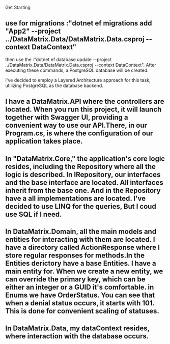 Get Starting

use for migrations :"dotnet ef migrations add "App2" --project ../DataMatrix.Data/DataMatrix.Data.csproj --context DataContext"
-
then use the :"dotnet ef database update --project ../DataMatrix.Data/DataMatrix.Data.csproj --context DataContext".
After executing these commands, a PostgreSQL database will be created.


I've decided to employ a Layered Architecture approach for this task, utilizing PostgreSQL as the database backend.

I have a DataMatrix.API where the controllers are located. When you run this project, it will launch together with Swagger UI, providing a convenient way to use our API.There, in our Program.cs, is where the configuration of our application takes place.
-------------------

In "DataMatrix.Core," the application's core logic resides, including the Repository where all the logic is described. In IRepository, our interfaces and the base interface are located. All interfaces inherit from the base one. And in the Repository have a all implementations are located. I've decided to use LINQ for the queries, But I coud use SQL if I need.
-------------------

In DataMatrix.Domain, all the main models and entities for interacting with them are located. I have a directory called ActionResponse where I store regular responses for methods.In the Entities derictory have a base Entities. I have a main entity for. When we create a new entity, we can override the primary key, which can be either an integer or a GUID it's comfortable. in Enums we have OrderStatus. You can see that when a denial status occurs, it starts with 101. This is done for convenient scaling of statuses.
------------------

In DataMatrix.Data, my dataContext resides, where interaction with the database occurs.
-


